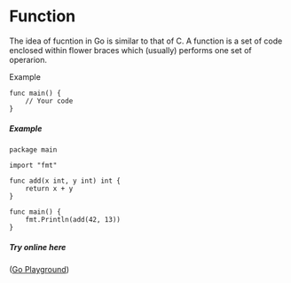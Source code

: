 Function
====

The idea of fucntion in Go is similar to that of C.
A function is a set of code enclosed within flower braces which (usually) performs one set of operarion.

Example

```
func main() {
	// Your code
}

```

##### Example
```
package main

import "fmt"

func add(x int, y int) int {
	return x + y
}

func main() {
	fmt.Println(add(42, 13))
}

```
##### Try online here
 ([Go Playground](https://play.golang.org/p/7UPdlfdzJ9))